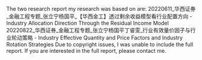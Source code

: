 The two research report my research was based on are:
20220611_华西证券_金融工程专题_张立宁杨国平_【华西金工】透过剩余收益模型看行业配置方向 - Industry Allocation Direction Through the Residual Income Model
20220822_华西证券_金融工程专题_张立宁杨国平丁睿雯_行业有效量价因子与行业轮动策略 - Industry Effective Quantity and Price Factors and Industry Rotation Strategies
Due to copyright issues, I was unable to include the full report. If you are interested in the full report, please contact me.